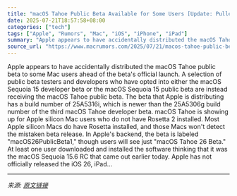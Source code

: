 ```yaml
---
title: "macOS Tahoe Public Beta Available for Some Users [Update: Pulled]"
date: 2025-07-21T18:57:58+08:00
categories: ["tech"]
tags: ["Apple", "Rumors", "Mac", "iOS", "iPhone", "iPad"]
summary: "Apple appears to have accidentally distributed the macOS Tahoe public beta to some Mac users ahead of the beta's official launch. A selection of public beta testers and developers who have opted into "
source_url: "https://www.macrumors.com/2025/07/21/macos-tahoe-public-beta-accidental-release/"
---
```


Apple appears to have accidentally distributed the macOS Tahoe public beta to some Mac users ahead of the beta's official launch. A selection of public beta testers and developers who have opted into either the macOS Sequoia 15 developer beta or the &zwnj;macOS Sequoia&zwnj; 15 public beta are instead receiving the macOS Tahoe public beta. The beta that Apple is distributing has a build number of 25A5316i, which is newer than the 25A5306g build number of the third macOS Tahoe developer beta. macOS Tahoe is showing up for Apple silicon Mac users who do not have Rosetta 2 installed. Most Apple silicon Macs do have Rosetta installed, and those Macs won't detect the mistaken beta release. In Apple's backend, the beta is labeled "macOS26PublicBeta1," though users will see just "macOS Tahoe 26 Beta." At least one user downloaded and installed the software thinking that it was the &zwnj;macOS Sequoia&zwnj; 15.6 RC that came out earlier today. Apple has not officially released the iOS 26, iPad...

---

*来源: [原文链接](https://www.macrumors.com/2025/07/21/macos-tahoe-public-beta-accidental-release/)*
